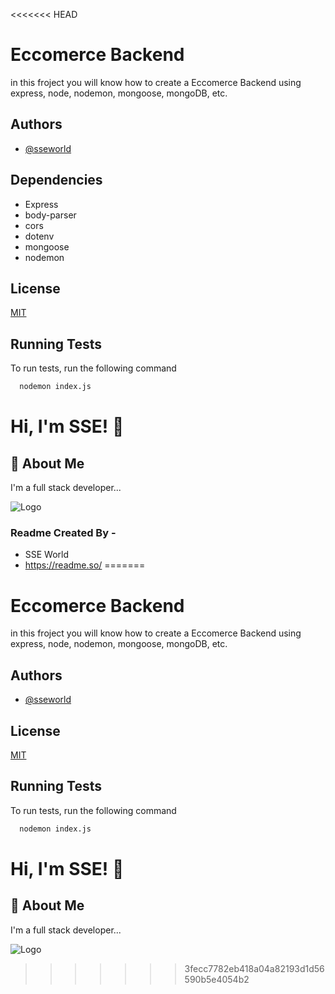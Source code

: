 <<<<<<< HEAD

# Eccomerce Backend

in this froject you will know how to create a Eccomerce Backend using express, node, nodemon, mongoose, mongoDB, etc.


## Authors

- [@sseworld](https://github.com/sseworld)


## Dependencies

- Express
- body-parser
- cors
- dotenv
- mongoose
- nodemon
## License

[MIT](https://choosealicense.com/licenses/mit/)


## Running Tests

To run tests, run the following command

```bash
  nodemon index.js
```


# Hi, I'm SSE! 👋


## 🚀 About Me
I'm a full stack developer...


![Logo](https://avatars.githubusercontent.com/u/114757626?v=4)

### Readme Created By -
- SSE World
- https://readme.so/
=======

# Eccomerce Backend

in this froject you will know how to create a Eccomerce Backend using express, node, nodemon, mongoose, mongoDB, etc.


## Authors

- [@sseworld](https://github.com/sseworld)


## License

[MIT](https://choosealicense.com/licenses/mit/)


## Running Tests

To run tests, run the following command

```bash
  nodemon index.js
```


# Hi, I'm SSE! 👋


## 🚀 About Me
I'm a full stack developer...


![Logo](https://avatars.githubusercontent.com/u/114757626?v=4)

>>>>>>> 3fecc7782eb418a04a82193d1d56590b5e4054b2

